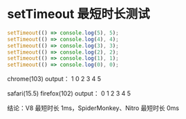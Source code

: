 # setTimeout 最短时长测试

```js
setTimeout(() => console.log(5), 5);
setTimeout(() => console.log(4), 4);
setTimeout(() => console.log(3), 3);
setTimeout(() => console.log(2), 2);
setTimeout(() => console.log(1), 1);
setTimeout(() => console.log(0), 0);
```

chrome(103) output：
1
0
2
3
4
5

safari(15.5) firefox(102) output：
0
1
2
3
4
5

结论：V8 最短时长 1ms，SpiderMonkey、Nitro 最短时长 0ms
